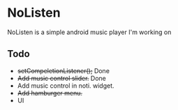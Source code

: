 # NoListen

NoListen is a simple android music player I'm working on

## Todo

- <s>setCompeletionListener();</s> Done
- <s>Add music control slider.</s> Done
- Add music control in noti. widget.
- <s>Add hamburger menu.</s>
- UI
